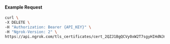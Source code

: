 <!-- Generated by nd gen api-examples. DO NOT EDIT. -->
#### Example Request
```bash
curl \
-X DELETE \
-H "Authorization: Bearer {API_KEY}" \
-H "Ngrok-Version: 2" \
https://api.ngrok.com/tls_certificates/cert_2QZJ1BgQCVy0xW2T7sgyHIHdNJm
